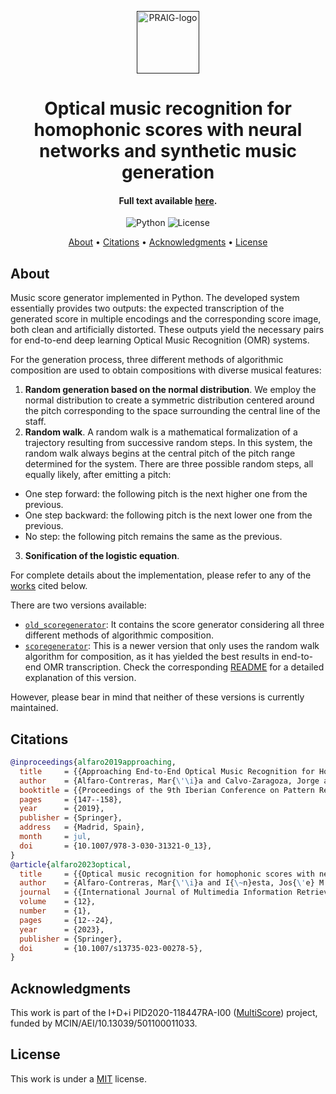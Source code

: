 <p align="center">
  <a href=""><img src="https://i.imgur.com/Iu7CvC1.png" alt="PRAIG-logo" width="100"></a>
</p>

<h1 align="center">Optical music recognition for homophonic scores with neural networks and synthetic music generation</h1>

<h4 align="center">Full text available <a href="https://link.springer.com/article/10.1007/s13735-023-00278-5" target="_blank">here</a>.</h4>

<p align="center">
  <img src="https://img.shields.io/badge/python-3.9.0-orange" alt="Python">
  <img src="https://img.shields.io/static/v1?label=License&message=MIT&color=blue" alt="License">
</p>


<p align="center">
  <a href="#about">About</a> •
  <a href="#citations">Citations</a> •
  <a href="#acknowledgments">Acknowledgments</a> •
  <a href="#license">License</a>
</p>


## About

Music score generator implemented in Python. The developed system essentially provides two outputs: the expected transcription of the generated score in multiple encodings and the corresponding score image, both clean and artificially distorted. These outputs yield the necessary pairs for end-to-end deep learning Optical Music Recognition (OMR) systems.

For the generation process, three different methods of algorithmic composition are used to obtain compositions with diverse musical features:
1) **Random generation based on the normal distribution**. We employ the normal distribution to create a symmetric distribution centered around the pitch corresponding to the space surrounding the central line of the staff.
2) **Random walk**. A random walk is a mathematical formalization of a trajectory resulting from successive random steps. In this system, the random walk always begins at the central pitch of the pitch range determined for the system. There are three possible random steps, all equally likely, after emitting a pitch:
- One step forward: the following pitch is the next higher one from the previous.
- One step backward: the following pitch is the next lower one from the previous.
- No step: the following pitch remains the same as the previous.
3) **Sonification of the logistic equation**.

For complete details about the implementation, please refer to any of the [works](#citations) cited below.

There are two versions available:
- [`old_scoregenerator`](old_scoregenerator): It contains the score generator considering all three different methods of algorithmic composition.
- [`scoregenerator`](scoregenerator): This is a newer version that only uses the random walk algorithm for composition, as it has yielded the best results in end-to-end OMR transcription. Check the corresponding [README](scoregenerator/README.md) for a detailed explanation of this version.

However, please bear in mind that neither of these versions is currently maintained.

## Citations

```bibtex
@inproceedings{alfaro2019approaching,
  title     = {{Approaching End-to-End Optical Music Recognition for Homophonic Scores}},
  author    = {Alfaro-Contreras, Mar{\'\i}a and Calvo-Zaragoza, Jorge and I{\~n}esta, Jos{\'e} M},
  booktitle = {{Proceedings of the 9th Iberian Conference on Pattern Recognition and Image Analysis}},
  pages     = {147--158},
  year      = {2019},
  publisher = {Springer},
  address   = {Madrid, Spain},
  month     = jul,
  doi       = {10.1007/978-3-030-31321-0_13},
}
@article{alfaro2023optical,
  title     = {{Optical music recognition for homophonic scores with neural networks and synthetic music generation}},
  author    = {Alfaro-Contreras, Mar{\'\i}a and I{\~n}esta, Jos{\'e} M and Calvo-Zaragoza, Jorge},
  journal   = {{International Journal of Multimedia Information Retrieval}},
  volume    = {12},
  number    = {1},
  pages     = {12--24},
  year      = {2023},
  publisher = {Springer},
  doi       = {10.1007/s13735-023-00278-5},
}
```

## Acknowledgments

This work is part of the I+D+i PID2020-118447RA-I00 ([MultiScore](https://sites.google.com/view/multiscore-project)) project, funded by MCIN/AEI/10.13039/501100011033.

## License
This work is under a [MIT](LICENSE) license.